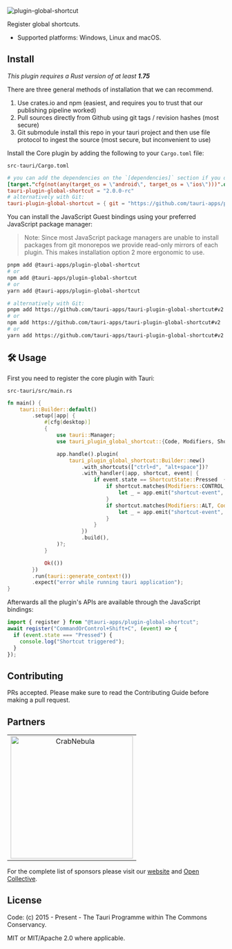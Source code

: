 ![plugin-global-shortcut](https://github.com/tauri-apps/plugins-workspace/raw/v2/plugins/global-shortcut/banner.png)

Register global shortcuts.

- Supported platforms: Windows, Linux and macOS.

## Install

_This plugin requires a Rust version of at least **1.75**_

There are three general methods of installation that we can recommend.

1. Use crates.io and npm (easiest, and requires you to trust that our publishing pipeline worked)
2. Pull sources directly from Github using git tags / revision hashes (most secure)
3. Git submodule install this repo in your tauri project and then use file protocol to ingest the source (most secure, but inconvenient to use)

Install the Core plugin by adding the following to your `Cargo.toml` file:

`src-tauri/Cargo.toml`

```toml
# you can add the dependencies on the `[dependencies]` section if you do not target mobile
[target."cfg(not(any(target_os = \"android\", target_os = \"ios\")))".dependencies]
tauri-plugin-global-shortcut = "2.0.0-rc"
# alternatively with Git:
tauri-plugin-global-shortcut = { git = "https://github.com/tauri-apps/plugins-workspace", branch = "v2" }
```

You can install the JavaScript Guest bindings using your preferred JavaScript package manager:

> Note: Since most JavaScript package managers are unable to install packages from git monorepos we provide read-only mirrors of each plugin. This makes installation option 2 more ergonomic to use.

```sh
pnpm add @tauri-apps/plugin-global-shortcut
# or
npm add @tauri-apps/plugin-global-shortcut
# or
yarn add @tauri-apps/plugin-global-shortcut

# alternatively with Git:
pnpm add https://github.com/tauri-apps/tauri-plugin-global-shortcut#v2
# or
npm add https://github.com/tauri-apps/tauri-plugin-global-shortcut#v2
# or
yarn add https://github.com/tauri-apps/tauri-plugin-global-shortcut#v2
```

## 🛠️ Usage

First you need to register the core plugin with Tauri:

`src-tauri/src/main.rs`

```rust
fn main() {
    tauri::Builder::default()
        .setup(|app| {
            #[cfg(desktop)]
            {
                use tauri::Manager;
                use tauri_plugin_global_shortcut::{Code, Modifiers, ShortcutState};

                app.handle().plugin(
                    tauri_plugin_global_shortcut::Builder::new()
                        .with_shortcuts(["ctrl+d", "alt+space"])?
                        .with_handler(|app, shortcut, event| {
                            if event.state == ShortcutState::Pressed  {
                                if shortcut.matches(Modifiers::CONTROL, Code::KeyD) {
                                    let _ = app.emit("shortcut-event", "Ctrl+D triggered");
                                }
                                if shortcut.matches(Modifiers::ALT, Code::Space) {
                                    let _ = app.emit("shortcut-event", "Alt+Space triggered");
                                }
                            }
                        })
                        .build(),
                )?;
            }

            Ok(())
        })
        .run(tauri::generate_context!())
        .expect("error while running tauri application");
}
```

Afterwards all the plugin's APIs are available through the JavaScript bindings:

```javascript
import { register } from "@tauri-apps/plugin-global-shortcut";
await register("CommandOrControl+Shift+C", (event) => {
  if (event.state === "Pressed") {
    console.log("Shortcut triggered");
  }
});
```

## Contributing

PRs accepted. Please make sure to read the Contributing Guide before making a pull request.

## Partners

<table>
  <tbody>
    <tr>
      <td align="center" valign="middle">
        <a href="https://crabnebula.dev" target="_blank">
          <img src="https://github.com/tauri-apps/plugins-workspace/raw/v2/.github/sponsors/crabnebula.svg" alt="CrabNebula" width="283">
        </a>
      </td>
    </tr>
  </tbody>
</table>

For the complete list of sponsors please visit our [website](https://tauri.app#sponsors) and [Open Collective](https://opencollective.com/tauri).

## License

Code: (c) 2015 - Present - The Tauri Programme within The Commons Conservancy.

MIT or MIT/Apache 2.0 where applicable.
